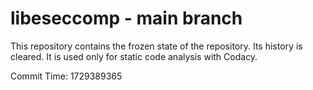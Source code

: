 # libeseccomp - main branch

This repository contains the frozen state of the repository.
Its history is cleared. It is used only for static code
analysis with Codacy.

Commit Time: 1729389365